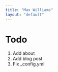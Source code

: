 ```yaml
---
title: "Max Williams"
layout: "default"
---
```


# Todo
1. Add about
2. Add blog post
3. Fix _config.yml
